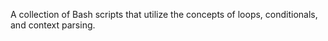 A collection of Bash scripts that utilize the concepts of loops, conditionals, and context parsing.
